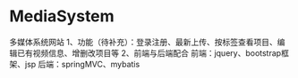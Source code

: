 # MediaSystem
多媒体系统网站
1、功能（待补充）：登录注册、最新上传、按标签查看项目、编辑已有视频信息、增删改项目等
2、前端与后端配合
前端：jquery、bootstrap框架、jsp
后端：springMVC、mybatis
